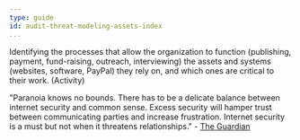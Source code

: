 ```yaml
---
type: guide
id: audit-threat-modeling-assets-index
...
```


Identifying the processes that allow the organization to function (publishing, payment, fund-raising, outreach, interviewing) the assets and systems (websites, software, PayPal) they rely on, and which ones are critical to their work. (Activity)

 "Paranoia knows no bounds. There has to be a delicate balance between internet security and common sense. Excess security will hamper trust between communicating parties and increase frustration. Internet security is a must but not when it threatens relationships." - [The Guardian](http://www.theguardian.com/global-development-professionals-network/2014/aug/05/hacking-surrveillance-ngo-protect-online-security)

